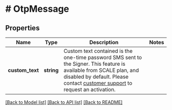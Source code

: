 # # OtpMessage

## Properties

Name | Type | Description | Notes
------------ | ------------- | ------------- | -------------
**custom_text** | **string** | Custom text contained is the one-time password SMS sent to the Signer. This feature is available from SCALE plan, and disabled by default. Please contact [customer support](https://yousign.app/auth/workspace/help) to request an activation. |

[[Back to Model list]](../../README.md#models) [[Back to API list]](../../README.md#endpoints) [[Back to README]](../../README.md)
